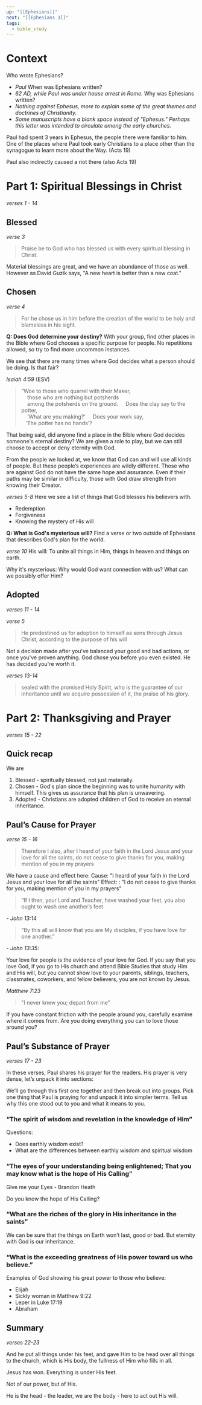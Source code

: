 ```yaml
---
up: "[[Ephesians]]"
next: "[[Ephesians 3]]"
tags:
  - bible_study
---
```

# Context

Who wrote Ephesians? 
- *Paul*
When was Ephesians written? 
- *62 AD, while Paul was under house arrest in Rome.*
Why was Ephesians written?
- *Nothing against Ephesus, more to explain some of the great themes and doctrines of Christianity.* 
- *Some manuscripts have a blank space instead of "Ephesus." Perhaps this letter was intended to circulate among the early churches.*

Paul had spent 3 years in Ephesus, the people there were familiar to him.
One of the places where Paul took early Christians to a place other than the synagogue to learn more about the Way. (Acts 19)

Paul also indirectly caused a riot there (also Acts 19)


# Part 1: Spiritual Blessings in Christ
*verses 1 - 14*
## Blessed
*verse 3*
> Praise be to God who has blessed us with every spiritual blessing in Christ.

Material blessings are great, and we have an abundance of those as well. However as David Guzik says, "A new heart is better than a new coat."

## Chosen
*verse 4*
> For he chose us in him before the creation of the world to be holy and blameless in his sight.

**Q: Does God determine your destiny?**
With your group, find other places in the Bible where God chooses a specific purpose for people.
No repetitions allowed, so try to find more uncommon instances.

We see that there are many times where God decides what a person should be doing. Is that fair?

*Isaiah 4:59* (ESV)
> “Woe to those who quarrel with their Maker,  
    those who are nothing but potsherds  
    among the potsherds on the ground. 
    Does the clay say to the potter,  
    ‘What are you making?’ 
    Does your work say,  
   ‘The potter has no hands’?

That being said, did anyone find a place in the Bible where God decides someone's eternal destiny? 
We are given a role to play, but we can still choose to accept or deny eternity with God.

From the people we looked at, we know that God can and will use all kinds of people. 
But these people’s experiences are wildly different. Those who are against God do not have the same hope and assurance. 
Even if their paths may be similar in difficulty, those with God draw strength from knowing their Creator.


*verses 5-8*
Here we see a list of things that God blesses his believers with.
- Redemption
- Forgiveness
- Knowing the mystery of His will

**Q: What is God's mysterious will?**
Find a verse or two outside of Ephesians that describes God's plan for the world.

*verse 10*
His will: To unite all things in Him, things in heaven and things on earth.

Why it's mysterious: Why would God want connection with us? What can we possibly offer Him?

## Adopted
*verses 11 - 14*

*verse 5*
> He predestined us for adoption to himself as sons through Jesus Christ, according to the purpose of his will

Not a decision made after you've balanced your good and bad actions, or once you've proven anything. God chose you before you even existed.
He has decided you're worth it.

*verses 13-14*
> sealed with the promised Holy Spirit, who is the guarantee of our inheritance until we acquire possession of it, the praise of his glory.

# Part 2: Thanksgiving and Prayer

_verses 15 - 22_

## Quick recap

We are

1. Blessed - spiritually blessed, not just materially.
2. Chosen - God's plan since the beginning was to unite humanity with himself. This gives us assurance that his plan is unwavering.
3. Adopted - Christians are adopted children of God to receive an eternal inheritance.

## Paul’s Cause for Prayer

_verse 15 - 16_

> Therefore I also, after I heard of your faith in the Lord Jesus and your love for all the saints, do not cease to give thanks for you, making mention of you in my prayers

We have a cause and effect here: Cause: "I heard of your faith in the Lord Jesus and your love for all the saints" Effect: : "I do not cease to give thanks for you, making mention of you in my prayers"

> “If I then, your Lord and Teacher, have washed your feet, you also ought to wash one another’s feet.

_- John 13:14_

> “By this all will know that you are My disciples, if you have love for one another.”

_- John 13:35:_

Your love for people is the evidence of your love for God. If you say that you love God, if you go to His church and attend Bible Studies that study Him and His will, but you cannot show love to your parents, siblings, teachers, classmates, coworkers, and fellow believers, you are not known by Jesus.

_Matthew 7:23_

> "I never knew you; depart from me"

If you have constant friction with the people around you, carefully examine where it comes from. Are you doing everything you can to love those around you?

## Paul’s Substance of Prayer

_verses 17 - 23_

In these verses, Paul shares his prayer for the readers. His prayer is very dense, let’s unpack it into sections:

We’ll go through this first one together and then break out into groups. Pick one thing that Paul is praying for and unpack it into simpler terms. Tell us why this one stood out to you and what it means to you.

### “The spirit of wisdom and revelation in the knowledge of Him”

Questions:

- Does earthly wisdom exist?
- What are the differences between earthly wisdom and spiritual wisdom

### “The eyes of your understanding being enlightened; That you may know what is the hope of His Calling”

Give me your Eyes - Brandon Heath

Do you know the hope of His Calling?

### “What are the riches of the glory in His inheritance in the saints”

We can be sure that the things on Earth won’t last, good or bad. But eternity with God is our inheritance.

### “What is the exceeding greatness of His power toward us who believe.”

Examples of God showing his great power to those who believe:

- Elijah
- Sickly woman in Matthew 9:22
- Leper in Luke 17:19
- Abraham

## Summary

_verses 22-23_

And he put all things under his feet, and gave Him to be head over all things to the church, which is His body, the fullness of Him who fills in all.

Jesus has won. Everything is under His feet.

Not of our power, but of His.

He is the head - the leader, we are the body - here to act out His will.
